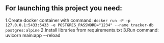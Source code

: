 ## For launching this project you need:

  1.Create docker container with command: `docker run -P -p 127.0.0.1:5433:5433 -e POSTGRES_PASSWORD="1234" --name tracker-db postgres:alpine`
  2.Install libraries from requirements.txt
  3.Run command: uvicorn main:app --reload
